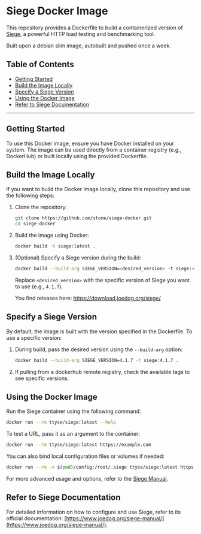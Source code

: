 # Siege Docker Image

This repository provides a Dockerfile to build a containerized version of
[Siege](https://www.joedog.org/siege-manual/), a powerful HTTP load testing and
benchmarking tool.

Built upon a debian slim image, autobuilt and pushed once a week.

## Table of Contents

- [Getting Started](#getting-started)
- [Build the Image Locally](#build-the-image-locally)
- [Specify a Siege Version](#specify-a-siege-version)
- [Using the Docker Image](#using-the-docker-image)
- [Refer to Siege Documentation](#refer-to-siege-documentation)

---

## Getting Started

To use this Docker image, ensure you have Docker installed on your system. The
image can be used directly from a container registry (e.g., DockerHub) or built
locally using the provided Dockerfile.

## Build the Image Locally

If you want to build the Docker image locally, clone this repository and use the
following steps:

1. Clone the repository:

   ```bash
   git clone https://github.com/stone/siege-docker.git
   cd siege-docker
   ```

2. Build the image using Docker:

   ```bash
   docker build -t siege:latest .
   ```

3. (Optional) Specify a Siege version during the build:

   ```bash
   docker build --build-arg SIEGE_VERSION=<desired_version> -t siege:<desired_version> .
   ```

   Replace `<desired_version>` with the specific version of Siege you want to use (e.g., `4.1.7`).

   You find releases here: https://download.joedog.org/siege/

## Specify a Siege Version

By default, the image is built with the version specified in the Dockerfile. To
use a specific version:

1. During build, pass the desired version using the `--build-arg` option:

   ```bash
   docker build --build-arg SIEGE_VERSION=4.1.7 -t siege:4.1.7 .
   ```

2. If pulling from a dockerhub remote registry, check the available tags to see specific versions.

## Using the Docker Image

Run the Siege container using the following command:

```bash
docker run --rm ttyse/siege:latest --help
```

To test a URL, pass it as an argument to the container:

```bash
docker run --rm ttyse/siege:latest https://example.com
```

You can also bind local configuration files or volumes if needed:

```bash
docker run --rm -v $(pwd)/config:/root/.siege ttyse/siege:latest https://example.url
```

For more advanced usage and options, refer to the [Siege Manual](https://www.joedog.org/siege-manual/).

## Refer to Siege Documentation

For detailed information on how to configure and use Siege, refer to its
official documentation:
[https://www.joedog.org/siege-manual/](https://www.joedog.org/siege-manual/).
